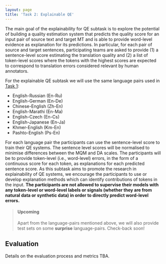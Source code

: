 ```yaml
---
layout: page
title: 'Task 2: Explainable QE'
---
```




The main goal of the explainability for QE subtask is to explore the potential of building a quality estimation system that predicts the quality score for an input pair of source text and target MT and is able to provide word-level evidence as explanation for its predictions. In particular, for each pair of source and target sentences, participating teams are asked to provide (1) a sentence-level score estimating the translation quality and (2) a list of token-level scores where the tokens with the highest scores are expected to correspond to translation errors considered relevant by human annotators.

For the explainable QE subtask we will use the same language pairs used in [Task 1](../subtasks/task1.md):

 - English-Russian (En-Ru)
 - English-German (En-De)
 - Chinese-English (Zh-En)
 - English-Marathi (En-Ma)
 - English-Czech (En-Cs)
 - English-Japanese (En-Ja)
 - Khmer-English (Km-En)
 - Pashto-English (Ps-En)

For each language pair the participants can use the sentence-level score to train their QE systems. The sentence level scores will be normalised to minimise differences between the MQM and DA scales. The participants will be to provide token-level (i.e., word-level) errors, in the form of a continuous score for each token, as explanations for each predicted sentence score. As this subtask aims to promote the research in explainability of QE systems, we encourage the participants to use or develop explanation methods which can identify contributions of tokens in the input. **The participants are not allowed to supervise their models with any token-level or word-level labels or signals (whether they are from natural data or synthetic data) in order to directly predict word-level errors.** 

 

> #### **Upcoming**
> Apart from the language-pairs mentioned above, we will also provide test sets on some **surprise** language-pairs.  Check-back soon!

## Evaluation

Details on the evaluation process and metrics TBA.
